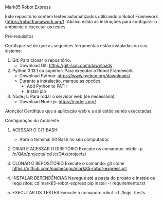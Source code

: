 Mark85 Robot Express

Este repositório contém testes automatizados utilizando o Robot Framework (https://robotframework.org/). 
Abaixo estão as instruções para configurar o ambiente e executar os testes.

Pré-requisitos

Certifique-se de que as seguintes ferramentas estão instaladas no seu sistema:

1. Git: Para clonar o repositório.
   - Download Git: https://git-scm.com/downloads
2. Python 3.13.1 ou superior: Para executar o Robot Framework.
   - Download Python: https://www.python.org/downloads/
   - Durante a instalação, marque as opções:
     - Add Python to PATH
     - Install pip
3. Node.js: Para rodar o servidor web (se necessário).
   - Download Node.js: https://nodejs.org/

Atenção! Certifique que a aplicação web e a api estão sendo executadas.

Configuração do Ambiente

1. ACESSAR O GIT BASH
   - Abra o terminal Git Bash no seu computador.

2. CRIAR E ACESSAR O DIRETÓRIO
   Execute os comandos:
   mkdir -p /c/QAx/projects/
   cd /c/QAx/projects/

3. CLONAR O REPOSITÓRIO
   Execute o comando:
   git clone https://github.com/pachecogu/mark85-robot-express.git

4. INSTALAR DEPENDÊNCIAS
   Navegue até a pasta do projeto e instale os requisitos:
   cd mark85-robot-express
   pip install -r requirements.txt

5. EXECUTAR OS TESTES
    Execute o comando:
    robot -d ./logs ./tests
   
  
